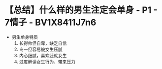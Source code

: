 # 【总结】什么样的男生注定会单身 - P1 - 7情子 - BV1X8411J7n6

-   男生单身特质
    1.  长得帅但自卑，缺乏自信
    2.  专一但容易被女生压腻
    3.  内心细腻，喜欢迁就女生
    4.  过度解读女生行为，带来压力